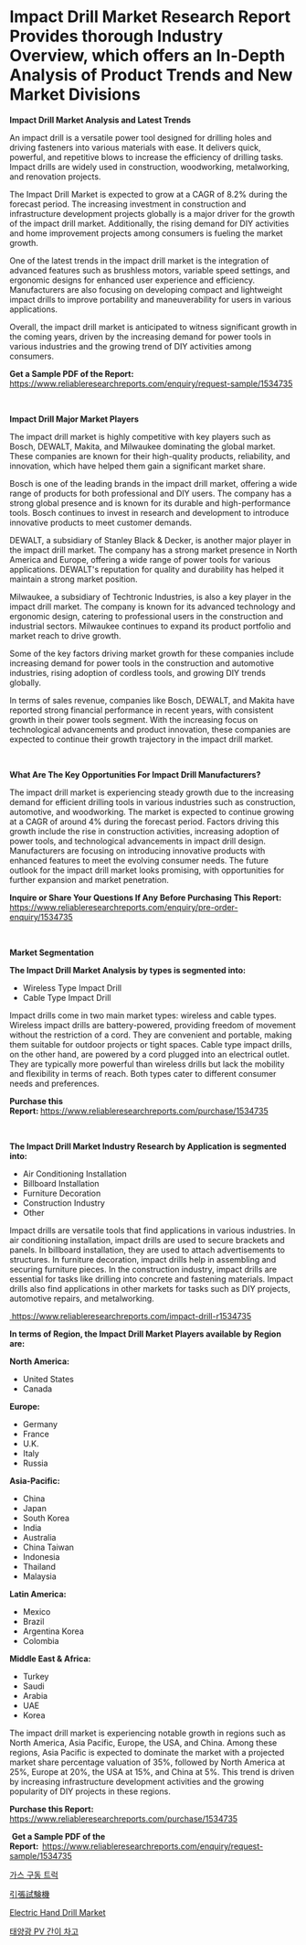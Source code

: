 <p><h1>Impact Drill Market Research Report Provides thorough Industry Overview, which offers an In-Depth Analysis of Product Trends and New Market Divisions</h1></p><p><strong>Impact Drill Market Analysis and Latest Trends</strong></p>
<p><p>An impact drill is a versatile power tool designed for drilling holes and driving fasteners into various materials with ease. It delivers quick, powerful, and repetitive blows to increase the efficiency of drilling tasks. Impact drills are widely used in construction, woodworking, metalworking, and renovation projects.</p><p>The Impact Drill Market is expected to grow at a CAGR of 8.2% during the forecast period. The increasing investment in construction and infrastructure development projects globally is a major driver for the growth of the impact drill market. Additionally, the rising demand for DIY activities and home improvement projects among consumers is fueling the market growth.</p><p>One of the latest trends in the impact drill market is the integration of advanced features such as brushless motors, variable speed settings, and ergonomic designs for enhanced user experience and efficiency. Manufacturers are also focusing on developing compact and lightweight impact drills to improve portability and maneuverability for users in various applications.</p><p>Overall, the impact drill market is anticipated to witness significant growth in the coming years, driven by the increasing demand for power tools in various industries and the growing trend of DIY activities among consumers.</p></p>
<p><strong>Get a Sample PDF of the Report:&nbsp;</strong> <a href="https://www.reliableresearchreports.com/enquiry/request-sample/1534735">https://www.reliableresearchreports.com/enquiry/request-sample/1534735</a></p>
<p>&nbsp;</p>
<p><strong>Impact Drill Major Market Players</strong></p>
<p><p>The impact drill market is highly competitive with key players such as Bosch, DEWALT, Makita, and Milwaukee dominating the global market. These companies are known for their high-quality products, reliability, and innovation, which have helped them gain a significant market share.</p><p>Bosch is one of the leading brands in the impact drill market, offering a wide range of products for both professional and DIY users. The company has a strong global presence and is known for its durable and high-performance tools. Bosch continues to invest in research and development to introduce innovative products to meet customer demands.</p><p>DEWALT, a subsidiary of Stanley Black & Decker, is another major player in the impact drill market. The company has a strong market presence in North America and Europe, offering a wide range of power tools for various applications. DEWALT's reputation for quality and durability has helped it maintain a strong market position.</p><p>Milwaukee, a subsidiary of Techtronic Industries, is also a key player in the impact drill market. The company is known for its advanced technology and ergonomic design, catering to professional users in the construction and industrial sectors. Milwaukee continues to expand its product portfolio and market reach to drive growth.</p><p>Some of the key factors driving market growth for these companies include increasing demand for power tools in the construction and automotive industries, rising adoption of cordless tools, and growing DIY trends globally.</p><p>In terms of sales revenue, companies like Bosch, DEWALT, and Makita have reported strong financial performance in recent years, with consistent growth in their power tools segment. With the increasing focus on technological advancements and product innovation, these companies are expected to continue their growth trajectory in the impact drill market.</p></p>
<p>&nbsp;</p>
<p><strong>What Are The Key Opportunities For Impact Drill Manufacturers?</strong></p>
<p><p>The impact drill market is experiencing steady growth due to the increasing demand for efficient drilling tools in various industries such as construction, automotive, and woodworking. The market is expected to continue growing at a CAGR of around 4% during the forecast period. Factors driving this growth include the rise in construction activities, increasing adoption of power tools, and technological advancements in impact drill design. Manufacturers are focusing on introducing innovative products with enhanced features to meet the evolving consumer needs. The future outlook for the impact drill market looks promising, with opportunities for further expansion and market penetration.</p></p>
<p><strong>Inquire or Share Your Questions If Any Before Purchasing This Report:</strong> <a href="https://www.reliableresearchreports.com/enquiry/pre-order-enquiry/1534735">https://www.reliableresearchreports.com/enquiry/pre-order-enquiry/1534735</a></p>
<p>&nbsp;</p>
<p><strong>Market Segmentation</strong></p>
<p><strong>The Impact Drill Market Analysis by types is segmented into:</strong></p>
<p><ul><li>Wireless Type Impact Drill</li><li>Cable Type Impact Drill</li></ul></p>
<p><p>Impact drills come in two main market types: wireless and cable types. Wireless impact drills are battery-powered, providing freedom of movement without the restriction of a cord. They are convenient and portable, making them suitable for outdoor projects or tight spaces. Cable type impact drills, on the other hand, are powered by a cord plugged into an electrical outlet. They are typically more powerful than wireless drills but lack the mobility and flexibility in terms of reach. Both types cater to different consumer needs and preferences.</p></p>
<p><strong>Purchase this Report:&nbsp;</strong><a href="https://www.reliableresearchreports.com/purchase/1534735">https://www.reliableresearchreports.com/purchase/1534735</a></p>
<p>&nbsp;</p>
<p><strong>The Impact Drill Market Industry Research by Application is segmented into:</strong></p>
<p><ul><li>Air Conditioning Installation</li><li>Billboard Installation</li><li>Furniture Decoration</li><li>Construction Industry</li><li>Other</li></ul></p>
<p><p>Impact drills are versatile tools that find applications in various industries. In air conditioning installation, impact drills are used to secure brackets and panels. In billboard installation, they are used to attach advertisements to structures. In furniture decoration, impact drills help in assembling and securing furniture pieces. In the construction industry, impact drills are essential for tasks like drilling into concrete and fastening materials. Impact drills also find applications in other markets for tasks such as DIY projects, automotive repairs, and metalworking.</p></p>
<p><a href="https://www.reliableresearchreports.com/impact-drill-r1534735">&nbsp;https://www.reliableresearchreports.com/impact-drill-r1534735</a></p>
<p><strong>In terms of Region, the Impact Drill Market Players available by Region are:</strong></p>
<p>
    <p> <strong> North America: </strong>
        <ul>
            <li>United States</li>
            <li>Canada</li>
        </ul>
        </p> 
    <p> <strong> Europe: </strong>
        <ul>
            <li>Germany</li>
            <li>France</li>
            <li>U.K.</li>
            <li>Italy</li>
            <li>Russia</li>
        </ul>
        </p> 
    <p> <strong> Asia-Pacific: </strong>
        <ul>
            <li>China</li>
            <li>Japan</li>
            <li>South Korea</li>
            <li>India</li>
            <li>Australia</li>
            <li>China Taiwan</li>
            <li>Indonesia</li>
            <li>Thailand</li>
            <li>Malaysia</li>
        </ul>
        </p> 
    <p> <strong> Latin America: </strong>
        <ul>
            <li>Mexico</li>
            <li>Brazil</li>
            <li>Argentina Korea</li>
            <li>Colombia</li>
        </ul>
        </p> 
    <p> <strong> Middle East & Africa: </strong>
        <ul>
            <li>Turkey</li>
            <li>Saudi</li>
            <li>Arabia</li>
            <li>UAE</li>
            <li>Korea</li>
        </ul>
    </p>
    </p>
<p><p>The impact drill market is experiencing notable growth in regions such as North America, Asia Pacific, Europe, the USA, and China. Among these regions, Asia Pacific is expected to dominate the market with a projected market share percentage valuation of 35%, followed by North America at 25%, Europe at 20%, the USA at 15%, and China at 5%. This trend is driven by increasing infrastructure development activities and the growing popularity of DIY projects in these regions.</p></p>
<p><strong>Purchase this Report: </strong><a href="https://www.reliableresearchreports.com/purchase/1534735">https://www.reliableresearchreports.com/purchase/1534735</a></p>
<p>&nbsp;<strong>Get a Sample PDF of the Report:&nbsp;&nbsp;</strong><a href="https://www.reliableresearchreports.com/enquiry/request-sample/1534735">https://www.reliableresearchreports.com/enquiry/request-sample/1534735</a></p>
<p><strong></strong></p>
<p><p><a href="https://github.com/sammyUltyylrich9067856/Market-Research-Report-List-1/blob/main/980226126373.md">가스 구동 트럭</a></p><p><a href="https://github.com/ReyesKohler20231/Market-Research-Report-List-1/blob/main/890873128773.md">引張試験機</a></p><p><a href="https://github.com/Whitneyboyettebo9kiw7yr13/Market-Research-Report-List-2/blob/main/electric-hand-drill-market.md">Electric Hand Drill Market</a></p><p><a href="https://github.com/Elenrrera7685/Market-Research-Report-List-1/blob/main/586779526372.md">태양광 PV 간이 차고</a></p></p>